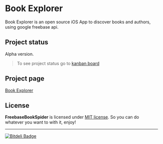 # Book Explorer
Book Explorer is an open source iOS App to discover books and authors, using google freebase api.

## Project status
Alpha version.

> To see project status go to [kanban board](https://trello.com/b/JI2pa4oW)



## Project page
[Book Explorer](http://buele.github.io/BookExplorer/)
## License

**FreebaseBookSpider** is licensed under [MIT license](http://opensource.org/licenses/MIT). So you can do whatever you want to with it, enjoy!

----

[![Bitdeli Badge](https://d2weczhvl823v0.cloudfront.net/buele/freebasebookspider/trend.png)](https://bitdeli.com/free "Bitdeli Badge")

